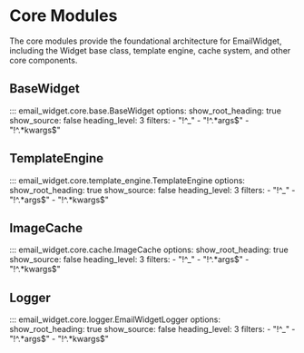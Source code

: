 # Core Modules

The core modules provide the foundational architecture for EmailWidget, including the Widget base class, template engine, cache system, and other core components.

## BaseWidget

::: email_widget.core.base.BaseWidget
    options:
        show_root_heading: true
        show_source: false
        heading_level: 3
        filters:
          - "!^_"
          - "!^.*args$"
          - "!^.*kwargs$"

## TemplateEngine

::: email_widget.core.template_engine.TemplateEngine
    options:
        show_root_heading: true
        show_source: false
        heading_level: 3
        filters:
          - "!^_"
          - "!^.*args$"
          - "!^.*kwargs$"

## ImageCache

::: email_widget.core.cache.ImageCache
    options:
        show_root_heading: true
        show_source: false
        heading_level: 3
        filters:
          - "!^_"
          - "!^.*args$"
          - "!^.*kwargs$"

## Logger

::: email_widget.core.logger.EmailWidgetLogger
    options:
        show_root_heading: true
        show_source: false
        heading_level: 3
        filters:
          - "!^_"
          - "!^.*args$"
          - "!^.*kwargs$"